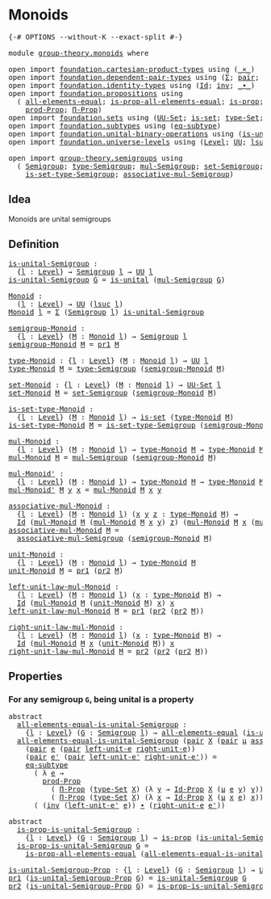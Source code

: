# Monoids

<pre class="Agda"><a id="20" class="Symbol">{-#</a> <a id="24" class="Keyword">OPTIONS</a> <a id="32" class="Pragma">--without-K</a> <a id="44" class="Pragma">--exact-split</a> <a id="58" class="Symbol">#-}</a>

<a id="63" class="Keyword">module</a> <a id="70" href="group-theory.monoids.html" class="Module">group-theory.monoids</a> <a id="91" class="Keyword">where</a>

<a id="98" class="Keyword">open</a> <a id="103" class="Keyword">import</a> <a id="110" href="foundation.cartesian-product-types.html" class="Module">foundation.cartesian-product-types</a> <a id="145" class="Keyword">using</a> <a id="151" class="Symbol">(</a><a id="152" href="foundation-core.cartesian-product-types.html#577" class="Function Operator">_×_</a><a id="155" class="Symbol">)</a>
<a id="157" class="Keyword">open</a> <a id="162" class="Keyword">import</a> <a id="169" href="foundation.dependent-pair-types.html" class="Module">foundation.dependent-pair-types</a> <a id="201" class="Keyword">using</a> <a id="207" class="Symbol">(</a><a id="208" href="foundation-core.dependent-pair-types.html#502" class="Record">Σ</a><a id="209" class="Symbol">;</a> <a id="211" href="foundation-core.dependent-pair-types.html#575" class="InductiveConstructor">pair</a><a id="215" class="Symbol">;</a> <a id="217" href="foundation-core.dependent-pair-types.html#592" class="Field">pr1</a><a id="220" class="Symbol">;</a> <a id="222" href="foundation-core.dependent-pair-types.html#604" class="Field">pr2</a><a id="225" class="Symbol">)</a>
<a id="227" class="Keyword">open</a> <a id="232" class="Keyword">import</a> <a id="239" href="foundation.identity-types.html" class="Module">foundation.identity-types</a> <a id="265" class="Keyword">using</a> <a id="271" class="Symbol">(</a><a id="272" href="foundation-core.identity-types.html#1754" class="Datatype">Id</a><a id="274" class="Symbol">;</a> <a id="276" href="foundation-core.identity-types.html#2716" class="Function">inv</a><a id="279" class="Symbol">;</a> <a id="281" href="foundation-core.identity-types.html#2412" class="Function Operator">_∙_</a><a id="284" class="Symbol">)</a>
<a id="286" class="Keyword">open</a> <a id="291" class="Keyword">import</a> <a id="298" href="foundation.propositions.html" class="Module">foundation.propositions</a> <a id="322" class="Keyword">using</a>
  <a id="330" class="Symbol">(</a> <a id="332" href="foundation-core.propositions.html#2193" class="Function">all-elements-equal</a><a id="350" class="Symbol">;</a> <a id="352" href="foundation-core.propositions.html#2392" class="Function">is-prop-all-elements-equal</a><a id="378" class="Symbol">;</a> <a id="380" href="foundation-core.propositions.html#1296" class="Function">is-prop</a><a id="387" class="Symbol">;</a> <a id="389" href="foundation-core.propositions.html#1380" class="Function">UU-Prop</a><a id="396" class="Symbol">;</a>
    <a id="402" href="foundation-core.propositions.html#5861" class="Function">prod-Prop</a><a id="411" class="Symbol">;</a> <a id="413" href="foundation-core.propositions.html#6681" class="Function">Π-Prop</a><a id="419" class="Symbol">)</a>
<a id="421" class="Keyword">open</a> <a id="426" class="Keyword">import</a> <a id="433" href="foundation.sets.html" class="Module">foundation.sets</a> <a id="449" class="Keyword">using</a> <a id="455" class="Symbol">(</a><a id="456" href="foundation-core.sets.html#1177" class="Function">UU-Set</a><a id="462" class="Symbol">;</a> <a id="464" href="foundation-core.sets.html#1100" class="Function">is-set</a><a id="470" class="Symbol">;</a> <a id="472" href="foundation-core.sets.html#1291" class="Function">type-Set</a><a id="480" class="Symbol">;</a> <a id="482" href="foundation-core.sets.html#1407" class="Function">Id-Prop</a><a id="489" class="Symbol">)</a>
<a id="491" class="Keyword">open</a> <a id="496" class="Keyword">import</a> <a id="503" href="foundation.subtypes.html" class="Module">foundation.subtypes</a> <a id="523" class="Keyword">using</a> <a id="529" class="Symbol">(</a><a id="530" href="foundation-core.subtypes.html#3371" class="Function">eq-subtype</a><a id="540" class="Symbol">)</a>
<a id="542" class="Keyword">open</a> <a id="547" class="Keyword">import</a> <a id="554" href="foundation.unital-binary-operations.html" class="Module">foundation.unital-binary-operations</a> <a id="590" class="Keyword">using</a> <a id="596" class="Symbol">(</a><a id="597" href="foundation.unital-binary-operations.html#1333" class="Function">is-unital</a><a id="606" class="Symbol">)</a>
<a id="608" class="Keyword">open</a> <a id="613" class="Keyword">import</a> <a id="620" href="foundation.universe-levels.html" class="Module">foundation.universe-levels</a> <a id="647" class="Keyword">using</a> <a id="653" class="Symbol">(</a><a id="654" href="Agda.Primitive.html#597" class="Postulate">Level</a><a id="659" class="Symbol">;</a> <a id="661" href="foundation-core.universe-levels.html#222" class="Primitive">UU</a><a id="663" class="Symbol">;</a> <a id="665" href="Agda.Primitive.html#780" class="Primitive">lsuc</a><a id="669" class="Symbol">)</a>

<a id="672" class="Keyword">open</a> <a id="677" class="Keyword">import</a> <a id="684" href="group-theory.semigroups.html" class="Module">group-theory.semigroups</a> <a id="708" class="Keyword">using</a>
  <a id="716" class="Symbol">(</a> <a id="718" href="group-theory.semigroups.html#737" class="Function">Semigroup</a><a id="727" class="Symbol">;</a> <a id="729" href="group-theory.semigroups.html#933" class="Function">type-Semigroup</a><a id="743" class="Symbol">;</a> <a id="745" href="group-theory.semigroups.html#1215" class="Function">mul-Semigroup</a><a id="758" class="Symbol">;</a> <a id="760" href="group-theory.semigroups.html#881" class="Function">set-Semigroup</a><a id="773" class="Symbol">;</a>
    <a id="779" href="group-theory.semigroups.html#1000" class="Function">is-set-type-Semigroup</a><a id="800" class="Symbol">;</a> <a id="802" href="group-theory.semigroups.html#1445" class="Function">associative-mul-Semigroup</a><a id="827" class="Symbol">)</a>
</pre>
## Idea

Monoids are unital semigroups

## Definition

<pre class="Agda"><a id="is-unital-Semigroup"></a><a id="897" href="group-theory.monoids.html#897" class="Function">is-unital-Semigroup</a> <a id="917" class="Symbol">:</a>
  <a id="921" class="Symbol">{</a><a id="922" href="group-theory.monoids.html#922" class="Bound">l</a> <a id="924" class="Symbol">:</a> <a id="926" href="Agda.Primitive.html#597" class="Postulate">Level</a><a id="931" class="Symbol">}</a> <a id="933" class="Symbol">→</a> <a id="935" href="group-theory.semigroups.html#737" class="Function">Semigroup</a> <a id="945" href="group-theory.monoids.html#922" class="Bound">l</a> <a id="947" class="Symbol">→</a> <a id="949" href="foundation-core.universe-levels.html#222" class="Primitive">UU</a> <a id="952" href="group-theory.monoids.html#922" class="Bound">l</a>
<a id="954" href="group-theory.monoids.html#897" class="Function">is-unital-Semigroup</a> <a id="974" href="group-theory.monoids.html#974" class="Bound">G</a> <a id="976" class="Symbol">=</a> <a id="978" href="foundation.unital-binary-operations.html#1333" class="Function">is-unital</a> <a id="988" class="Symbol">(</a><a id="989" href="group-theory.semigroups.html#1215" class="Function">mul-Semigroup</a> <a id="1003" href="group-theory.monoids.html#974" class="Bound">G</a><a id="1004" class="Symbol">)</a>

<a id="Monoid"></a><a id="1007" href="group-theory.monoids.html#1007" class="Function">Monoid</a> <a id="1014" class="Symbol">:</a>
  <a id="1018" class="Symbol">(</a><a id="1019" href="group-theory.monoids.html#1019" class="Bound">l</a> <a id="1021" class="Symbol">:</a> <a id="1023" href="Agda.Primitive.html#597" class="Postulate">Level</a><a id="1028" class="Symbol">)</a> <a id="1030" class="Symbol">→</a> <a id="1032" href="foundation-core.universe-levels.html#222" class="Primitive">UU</a> <a id="1035" class="Symbol">(</a><a id="1036" href="Agda.Primitive.html#780" class="Primitive">lsuc</a> <a id="1041" href="group-theory.monoids.html#1019" class="Bound">l</a><a id="1042" class="Symbol">)</a>
<a id="1044" href="group-theory.monoids.html#1007" class="Function">Monoid</a> <a id="1051" href="group-theory.monoids.html#1051" class="Bound">l</a> <a id="1053" class="Symbol">=</a> <a id="1055" href="foundation-core.dependent-pair-types.html#502" class="Record">Σ</a> <a id="1057" class="Symbol">(</a><a id="1058" href="group-theory.semigroups.html#737" class="Function">Semigroup</a> <a id="1068" href="group-theory.monoids.html#1051" class="Bound">l</a><a id="1069" class="Symbol">)</a> <a id="1071" href="group-theory.monoids.html#897" class="Function">is-unital-Semigroup</a>

<a id="semigroup-Monoid"></a><a id="1092" href="group-theory.monoids.html#1092" class="Function">semigroup-Monoid</a> <a id="1109" class="Symbol">:</a>
  <a id="1113" class="Symbol">{</a><a id="1114" href="group-theory.monoids.html#1114" class="Bound">l</a> <a id="1116" class="Symbol">:</a> <a id="1118" href="Agda.Primitive.html#597" class="Postulate">Level</a><a id="1123" class="Symbol">}</a> <a id="1125" class="Symbol">(</a><a id="1126" href="group-theory.monoids.html#1126" class="Bound">M</a> <a id="1128" class="Symbol">:</a> <a id="1130" href="group-theory.monoids.html#1007" class="Function">Monoid</a> <a id="1137" href="group-theory.monoids.html#1114" class="Bound">l</a><a id="1138" class="Symbol">)</a> <a id="1140" class="Symbol">→</a> <a id="1142" href="group-theory.semigroups.html#737" class="Function">Semigroup</a> <a id="1152" href="group-theory.monoids.html#1114" class="Bound">l</a>
<a id="1154" href="group-theory.monoids.html#1092" class="Function">semigroup-Monoid</a> <a id="1171" href="group-theory.monoids.html#1171" class="Bound">M</a> <a id="1173" class="Symbol">=</a> <a id="1175" href="foundation-core.dependent-pair-types.html#592" class="Field">pr1</a> <a id="1179" href="group-theory.monoids.html#1171" class="Bound">M</a>

<a id="type-Monoid"></a><a id="1182" href="group-theory.monoids.html#1182" class="Function">type-Monoid</a> <a id="1194" class="Symbol">:</a> <a id="1196" class="Symbol">{</a><a id="1197" href="group-theory.monoids.html#1197" class="Bound">l</a> <a id="1199" class="Symbol">:</a> <a id="1201" href="Agda.Primitive.html#597" class="Postulate">Level</a><a id="1206" class="Symbol">}</a> <a id="1208" class="Symbol">(</a><a id="1209" href="group-theory.monoids.html#1209" class="Bound">M</a> <a id="1211" class="Symbol">:</a> <a id="1213" href="group-theory.monoids.html#1007" class="Function">Monoid</a> <a id="1220" href="group-theory.monoids.html#1197" class="Bound">l</a><a id="1221" class="Symbol">)</a> <a id="1223" class="Symbol">→</a> <a id="1225" href="foundation-core.universe-levels.html#222" class="Primitive">UU</a> <a id="1228" href="group-theory.monoids.html#1197" class="Bound">l</a>
<a id="1230" href="group-theory.monoids.html#1182" class="Function">type-Monoid</a> <a id="1242" href="group-theory.monoids.html#1242" class="Bound">M</a> <a id="1244" class="Symbol">=</a> <a id="1246" href="group-theory.semigroups.html#933" class="Function">type-Semigroup</a> <a id="1261" class="Symbol">(</a><a id="1262" href="group-theory.monoids.html#1092" class="Function">semigroup-Monoid</a> <a id="1279" href="group-theory.monoids.html#1242" class="Bound">M</a><a id="1280" class="Symbol">)</a>

<a id="set-Monoid"></a><a id="1283" href="group-theory.monoids.html#1283" class="Function">set-Monoid</a> <a id="1294" class="Symbol">:</a> <a id="1296" class="Symbol">{</a><a id="1297" href="group-theory.monoids.html#1297" class="Bound">l</a> <a id="1299" class="Symbol">:</a> <a id="1301" href="Agda.Primitive.html#597" class="Postulate">Level</a><a id="1306" class="Symbol">}</a> <a id="1308" class="Symbol">(</a><a id="1309" href="group-theory.monoids.html#1309" class="Bound">M</a> <a id="1311" class="Symbol">:</a> <a id="1313" href="group-theory.monoids.html#1007" class="Function">Monoid</a> <a id="1320" href="group-theory.monoids.html#1297" class="Bound">l</a><a id="1321" class="Symbol">)</a> <a id="1323" class="Symbol">→</a> <a id="1325" href="foundation-core.sets.html#1177" class="Function">UU-Set</a> <a id="1332" href="group-theory.monoids.html#1297" class="Bound">l</a>
<a id="1334" href="group-theory.monoids.html#1283" class="Function">set-Monoid</a> <a id="1345" href="group-theory.monoids.html#1345" class="Bound">M</a> <a id="1347" class="Symbol">=</a> <a id="1349" href="group-theory.semigroups.html#881" class="Function">set-Semigroup</a> <a id="1363" class="Symbol">(</a><a id="1364" href="group-theory.monoids.html#1092" class="Function">semigroup-Monoid</a> <a id="1381" href="group-theory.monoids.html#1345" class="Bound">M</a><a id="1382" class="Symbol">)</a>

<a id="is-set-type-Monoid"></a><a id="1385" href="group-theory.monoids.html#1385" class="Function">is-set-type-Monoid</a> <a id="1404" class="Symbol">:</a>
  <a id="1408" class="Symbol">{</a><a id="1409" href="group-theory.monoids.html#1409" class="Bound">l</a> <a id="1411" class="Symbol">:</a> <a id="1413" href="Agda.Primitive.html#597" class="Postulate">Level</a><a id="1418" class="Symbol">}</a> <a id="1420" class="Symbol">(</a><a id="1421" href="group-theory.monoids.html#1421" class="Bound">M</a> <a id="1423" class="Symbol">:</a> <a id="1425" href="group-theory.monoids.html#1007" class="Function">Monoid</a> <a id="1432" href="group-theory.monoids.html#1409" class="Bound">l</a><a id="1433" class="Symbol">)</a> <a id="1435" class="Symbol">→</a> <a id="1437" href="foundation-core.sets.html#1100" class="Function">is-set</a> <a id="1444" class="Symbol">(</a><a id="1445" href="group-theory.monoids.html#1182" class="Function">type-Monoid</a> <a id="1457" href="group-theory.monoids.html#1421" class="Bound">M</a><a id="1458" class="Symbol">)</a>
<a id="1460" href="group-theory.monoids.html#1385" class="Function">is-set-type-Monoid</a> <a id="1479" href="group-theory.monoids.html#1479" class="Bound">M</a> <a id="1481" class="Symbol">=</a> <a id="1483" href="group-theory.semigroups.html#1000" class="Function">is-set-type-Semigroup</a> <a id="1505" class="Symbol">(</a><a id="1506" href="group-theory.monoids.html#1092" class="Function">semigroup-Monoid</a> <a id="1523" href="group-theory.monoids.html#1479" class="Bound">M</a><a id="1524" class="Symbol">)</a>

<a id="mul-Monoid"></a><a id="1527" href="group-theory.monoids.html#1527" class="Function">mul-Monoid</a> <a id="1538" class="Symbol">:</a>
  <a id="1542" class="Symbol">{</a><a id="1543" href="group-theory.monoids.html#1543" class="Bound">l</a> <a id="1545" class="Symbol">:</a> <a id="1547" href="Agda.Primitive.html#597" class="Postulate">Level</a><a id="1552" class="Symbol">}</a> <a id="1554" class="Symbol">(</a><a id="1555" href="group-theory.monoids.html#1555" class="Bound">M</a> <a id="1557" class="Symbol">:</a> <a id="1559" href="group-theory.monoids.html#1007" class="Function">Monoid</a> <a id="1566" href="group-theory.monoids.html#1543" class="Bound">l</a><a id="1567" class="Symbol">)</a> <a id="1569" class="Symbol">→</a> <a id="1571" href="group-theory.monoids.html#1182" class="Function">type-Monoid</a> <a id="1583" href="group-theory.monoids.html#1555" class="Bound">M</a> <a id="1585" class="Symbol">→</a> <a id="1587" href="group-theory.monoids.html#1182" class="Function">type-Monoid</a> <a id="1599" href="group-theory.monoids.html#1555" class="Bound">M</a> <a id="1601" class="Symbol">→</a> <a id="1603" href="group-theory.monoids.html#1182" class="Function">type-Monoid</a> <a id="1615" href="group-theory.monoids.html#1555" class="Bound">M</a>
<a id="1617" href="group-theory.monoids.html#1527" class="Function">mul-Monoid</a> <a id="1628" href="group-theory.monoids.html#1628" class="Bound">M</a> <a id="1630" class="Symbol">=</a> <a id="1632" href="group-theory.semigroups.html#1215" class="Function">mul-Semigroup</a> <a id="1646" class="Symbol">(</a><a id="1647" href="group-theory.monoids.html#1092" class="Function">semigroup-Monoid</a> <a id="1664" href="group-theory.monoids.html#1628" class="Bound">M</a><a id="1665" class="Symbol">)</a>

<a id="mul-Monoid&#39;"></a><a id="1668" href="group-theory.monoids.html#1668" class="Function">mul-Monoid&#39;</a> <a id="1680" class="Symbol">:</a>
  <a id="1684" class="Symbol">{</a><a id="1685" href="group-theory.monoids.html#1685" class="Bound">l</a> <a id="1687" class="Symbol">:</a> <a id="1689" href="Agda.Primitive.html#597" class="Postulate">Level</a><a id="1694" class="Symbol">}</a> <a id="1696" class="Symbol">(</a><a id="1697" href="group-theory.monoids.html#1697" class="Bound">M</a> <a id="1699" class="Symbol">:</a> <a id="1701" href="group-theory.monoids.html#1007" class="Function">Monoid</a> <a id="1708" href="group-theory.monoids.html#1685" class="Bound">l</a><a id="1709" class="Symbol">)</a> <a id="1711" class="Symbol">→</a> <a id="1713" href="group-theory.monoids.html#1182" class="Function">type-Monoid</a> <a id="1725" href="group-theory.monoids.html#1697" class="Bound">M</a> <a id="1727" class="Symbol">→</a> <a id="1729" href="group-theory.monoids.html#1182" class="Function">type-Monoid</a> <a id="1741" href="group-theory.monoids.html#1697" class="Bound">M</a> <a id="1743" class="Symbol">→</a> <a id="1745" href="group-theory.monoids.html#1182" class="Function">type-Monoid</a> <a id="1757" href="group-theory.monoids.html#1697" class="Bound">M</a>
<a id="1759" href="group-theory.monoids.html#1668" class="Function">mul-Monoid&#39;</a> <a id="1771" href="group-theory.monoids.html#1771" class="Bound">M</a> <a id="1773" href="group-theory.monoids.html#1773" class="Bound">y</a> <a id="1775" href="group-theory.monoids.html#1775" class="Bound">x</a> <a id="1777" class="Symbol">=</a> <a id="1779" href="group-theory.monoids.html#1527" class="Function">mul-Monoid</a> <a id="1790" href="group-theory.monoids.html#1771" class="Bound">M</a> <a id="1792" href="group-theory.monoids.html#1775" class="Bound">x</a> <a id="1794" href="group-theory.monoids.html#1773" class="Bound">y</a>

<a id="associative-mul-Monoid"></a><a id="1797" href="group-theory.monoids.html#1797" class="Function">associative-mul-Monoid</a> <a id="1820" class="Symbol">:</a>
  <a id="1824" class="Symbol">{</a><a id="1825" href="group-theory.monoids.html#1825" class="Bound">l</a> <a id="1827" class="Symbol">:</a> <a id="1829" href="Agda.Primitive.html#597" class="Postulate">Level</a><a id="1834" class="Symbol">}</a> <a id="1836" class="Symbol">(</a><a id="1837" href="group-theory.monoids.html#1837" class="Bound">M</a> <a id="1839" class="Symbol">:</a> <a id="1841" href="group-theory.monoids.html#1007" class="Function">Monoid</a> <a id="1848" href="group-theory.monoids.html#1825" class="Bound">l</a><a id="1849" class="Symbol">)</a> <a id="1851" class="Symbol">(</a><a id="1852" href="group-theory.monoids.html#1852" class="Bound">x</a> <a id="1854" href="group-theory.monoids.html#1854" class="Bound">y</a> <a id="1856" href="group-theory.monoids.html#1856" class="Bound">z</a> <a id="1858" class="Symbol">:</a> <a id="1860" href="group-theory.monoids.html#1182" class="Function">type-Monoid</a> <a id="1872" href="group-theory.monoids.html#1837" class="Bound">M</a><a id="1873" class="Symbol">)</a> <a id="1875" class="Symbol">→</a>
  <a id="1879" href="foundation-core.identity-types.html#1754" class="Datatype">Id</a> <a id="1882" class="Symbol">(</a><a id="1883" href="group-theory.monoids.html#1527" class="Function">mul-Monoid</a> <a id="1894" href="group-theory.monoids.html#1837" class="Bound">M</a> <a id="1896" class="Symbol">(</a><a id="1897" href="group-theory.monoids.html#1527" class="Function">mul-Monoid</a> <a id="1908" href="group-theory.monoids.html#1837" class="Bound">M</a> <a id="1910" href="group-theory.monoids.html#1852" class="Bound">x</a> <a id="1912" href="group-theory.monoids.html#1854" class="Bound">y</a><a id="1913" class="Symbol">)</a> <a id="1915" href="group-theory.monoids.html#1856" class="Bound">z</a><a id="1916" class="Symbol">)</a> <a id="1918" class="Symbol">(</a><a id="1919" href="group-theory.monoids.html#1527" class="Function">mul-Monoid</a> <a id="1930" href="group-theory.monoids.html#1837" class="Bound">M</a> <a id="1932" href="group-theory.monoids.html#1852" class="Bound">x</a> <a id="1934" class="Symbol">(</a><a id="1935" href="group-theory.monoids.html#1527" class="Function">mul-Monoid</a> <a id="1946" href="group-theory.monoids.html#1837" class="Bound">M</a> <a id="1948" href="group-theory.monoids.html#1854" class="Bound">y</a> <a id="1950" href="group-theory.monoids.html#1856" class="Bound">z</a><a id="1951" class="Symbol">))</a>
<a id="1954" href="group-theory.monoids.html#1797" class="Function">associative-mul-Monoid</a> <a id="1977" href="group-theory.monoids.html#1977" class="Bound">M</a> <a id="1979" class="Symbol">=</a>
  <a id="1983" href="group-theory.semigroups.html#1445" class="Function">associative-mul-Semigroup</a> <a id="2009" class="Symbol">(</a><a id="2010" href="group-theory.monoids.html#1092" class="Function">semigroup-Monoid</a> <a id="2027" href="group-theory.monoids.html#1977" class="Bound">M</a><a id="2028" class="Symbol">)</a>

<a id="unit-Monoid"></a><a id="2031" href="group-theory.monoids.html#2031" class="Function">unit-Monoid</a> <a id="2043" class="Symbol">:</a>
  <a id="2047" class="Symbol">{</a><a id="2048" href="group-theory.monoids.html#2048" class="Bound">l</a> <a id="2050" class="Symbol">:</a> <a id="2052" href="Agda.Primitive.html#597" class="Postulate">Level</a><a id="2057" class="Symbol">}</a> <a id="2059" class="Symbol">(</a><a id="2060" href="group-theory.monoids.html#2060" class="Bound">M</a> <a id="2062" class="Symbol">:</a> <a id="2064" href="group-theory.monoids.html#1007" class="Function">Monoid</a> <a id="2071" href="group-theory.monoids.html#2048" class="Bound">l</a><a id="2072" class="Symbol">)</a> <a id="2074" class="Symbol">→</a> <a id="2076" href="group-theory.monoids.html#1182" class="Function">type-Monoid</a> <a id="2088" href="group-theory.monoids.html#2060" class="Bound">M</a>
<a id="2090" href="group-theory.monoids.html#2031" class="Function">unit-Monoid</a> <a id="2102" href="group-theory.monoids.html#2102" class="Bound">M</a> <a id="2104" class="Symbol">=</a> <a id="2106" href="foundation-core.dependent-pair-types.html#592" class="Field">pr1</a> <a id="2110" class="Symbol">(</a><a id="2111" href="foundation-core.dependent-pair-types.html#604" class="Field">pr2</a> <a id="2115" href="group-theory.monoids.html#2102" class="Bound">M</a><a id="2116" class="Symbol">)</a>

<a id="left-unit-law-mul-Monoid"></a><a id="2119" href="group-theory.monoids.html#2119" class="Function">left-unit-law-mul-Monoid</a> <a id="2144" class="Symbol">:</a>
  <a id="2148" class="Symbol">{</a><a id="2149" href="group-theory.monoids.html#2149" class="Bound">l</a> <a id="2151" class="Symbol">:</a> <a id="2153" href="Agda.Primitive.html#597" class="Postulate">Level</a><a id="2158" class="Symbol">}</a> <a id="2160" class="Symbol">(</a><a id="2161" href="group-theory.monoids.html#2161" class="Bound">M</a> <a id="2163" class="Symbol">:</a> <a id="2165" href="group-theory.monoids.html#1007" class="Function">Monoid</a> <a id="2172" href="group-theory.monoids.html#2149" class="Bound">l</a><a id="2173" class="Symbol">)</a> <a id="2175" class="Symbol">(</a><a id="2176" href="group-theory.monoids.html#2176" class="Bound">x</a> <a id="2178" class="Symbol">:</a> <a id="2180" href="group-theory.monoids.html#1182" class="Function">type-Monoid</a> <a id="2192" href="group-theory.monoids.html#2161" class="Bound">M</a><a id="2193" class="Symbol">)</a> <a id="2195" class="Symbol">→</a>
  <a id="2199" href="foundation-core.identity-types.html#1754" class="Datatype">Id</a> <a id="2202" class="Symbol">(</a><a id="2203" href="group-theory.monoids.html#1527" class="Function">mul-Monoid</a> <a id="2214" href="group-theory.monoids.html#2161" class="Bound">M</a> <a id="2216" class="Symbol">(</a><a id="2217" href="group-theory.monoids.html#2031" class="Function">unit-Monoid</a> <a id="2229" href="group-theory.monoids.html#2161" class="Bound">M</a><a id="2230" class="Symbol">)</a> <a id="2232" href="group-theory.monoids.html#2176" class="Bound">x</a><a id="2233" class="Symbol">)</a> <a id="2235" href="group-theory.monoids.html#2176" class="Bound">x</a>
<a id="2237" href="group-theory.monoids.html#2119" class="Function">left-unit-law-mul-Monoid</a> <a id="2262" href="group-theory.monoids.html#2262" class="Bound">M</a> <a id="2264" class="Symbol">=</a> <a id="2266" href="foundation-core.dependent-pair-types.html#592" class="Field">pr1</a> <a id="2270" class="Symbol">(</a><a id="2271" href="foundation-core.dependent-pair-types.html#604" class="Field">pr2</a> <a id="2275" class="Symbol">(</a><a id="2276" href="foundation-core.dependent-pair-types.html#604" class="Field">pr2</a> <a id="2280" href="group-theory.monoids.html#2262" class="Bound">M</a><a id="2281" class="Symbol">))</a>

<a id="right-unit-law-mul-Monoid"></a><a id="2285" href="group-theory.monoids.html#2285" class="Function">right-unit-law-mul-Monoid</a> <a id="2311" class="Symbol">:</a>
  <a id="2315" class="Symbol">{</a><a id="2316" href="group-theory.monoids.html#2316" class="Bound">l</a> <a id="2318" class="Symbol">:</a> <a id="2320" href="Agda.Primitive.html#597" class="Postulate">Level</a><a id="2325" class="Symbol">}</a> <a id="2327" class="Symbol">(</a><a id="2328" href="group-theory.monoids.html#2328" class="Bound">M</a> <a id="2330" class="Symbol">:</a> <a id="2332" href="group-theory.monoids.html#1007" class="Function">Monoid</a> <a id="2339" href="group-theory.monoids.html#2316" class="Bound">l</a><a id="2340" class="Symbol">)</a> <a id="2342" class="Symbol">(</a><a id="2343" href="group-theory.monoids.html#2343" class="Bound">x</a> <a id="2345" class="Symbol">:</a> <a id="2347" href="group-theory.monoids.html#1182" class="Function">type-Monoid</a> <a id="2359" href="group-theory.monoids.html#2328" class="Bound">M</a><a id="2360" class="Symbol">)</a> <a id="2362" class="Symbol">→</a>
  <a id="2366" href="foundation-core.identity-types.html#1754" class="Datatype">Id</a> <a id="2369" class="Symbol">(</a><a id="2370" href="group-theory.monoids.html#1527" class="Function">mul-Monoid</a> <a id="2381" href="group-theory.monoids.html#2328" class="Bound">M</a> <a id="2383" href="group-theory.monoids.html#2343" class="Bound">x</a> <a id="2385" class="Symbol">(</a><a id="2386" href="group-theory.monoids.html#2031" class="Function">unit-Monoid</a> <a id="2398" href="group-theory.monoids.html#2328" class="Bound">M</a><a id="2399" class="Symbol">))</a> <a id="2402" href="group-theory.monoids.html#2343" class="Bound">x</a>
<a id="2404" href="group-theory.monoids.html#2285" class="Function">right-unit-law-mul-Monoid</a> <a id="2430" href="group-theory.monoids.html#2430" class="Bound">M</a> <a id="2432" class="Symbol">=</a> <a id="2434" href="foundation-core.dependent-pair-types.html#604" class="Field">pr2</a> <a id="2438" class="Symbol">(</a><a id="2439" href="foundation-core.dependent-pair-types.html#604" class="Field">pr2</a> <a id="2443" class="Symbol">(</a><a id="2444" href="foundation-core.dependent-pair-types.html#604" class="Field">pr2</a> <a id="2448" href="group-theory.monoids.html#2430" class="Bound">M</a><a id="2449" class="Symbol">))</a>
</pre>
## Properties

### For any semigroup `G`, being unital is a property

<pre class="Agda"><a id="2535" class="Keyword">abstract</a>
  <a id="all-elements-equal-is-unital-Semigroup"></a><a id="2546" href="group-theory.monoids.html#2546" class="Function">all-elements-equal-is-unital-Semigroup</a> <a id="2585" class="Symbol">:</a>
    <a id="2591" class="Symbol">{</a><a id="2592" href="group-theory.monoids.html#2592" class="Bound">l</a> <a id="2594" class="Symbol">:</a> <a id="2596" href="Agda.Primitive.html#597" class="Postulate">Level</a><a id="2601" class="Symbol">}</a> <a id="2603" class="Symbol">(</a><a id="2604" href="group-theory.monoids.html#2604" class="Bound">G</a> <a id="2606" class="Symbol">:</a> <a id="2608" href="group-theory.semigroups.html#737" class="Function">Semigroup</a> <a id="2618" href="group-theory.monoids.html#2592" class="Bound">l</a><a id="2619" class="Symbol">)</a> <a id="2621" class="Symbol">→</a> <a id="2623" href="foundation-core.propositions.html#2193" class="Function">all-elements-equal</a> <a id="2642" class="Symbol">(</a><a id="2643" href="group-theory.monoids.html#897" class="Function">is-unital-Semigroup</a> <a id="2663" href="group-theory.monoids.html#2604" class="Bound">G</a><a id="2664" class="Symbol">)</a>
  <a id="2668" href="group-theory.monoids.html#2546" class="Function">all-elements-equal-is-unital-Semigroup</a> <a id="2707" class="Symbol">(</a><a id="2708" href="foundation-core.dependent-pair-types.html#575" class="InductiveConstructor">pair</a> <a id="2713" href="group-theory.monoids.html#2713" class="Bound">X</a> <a id="2715" class="Symbol">(</a><a id="2716" href="foundation-core.dependent-pair-types.html#575" class="InductiveConstructor">pair</a> <a id="2721" href="group-theory.monoids.html#2721" class="Bound">μ</a> <a id="2723" href="group-theory.monoids.html#2723" class="Bound">assoc-μ</a><a id="2730" class="Symbol">))</a>
    <a id="2737" class="Symbol">(</a><a id="2738" href="foundation-core.dependent-pair-types.html#575" class="InductiveConstructor">pair</a> <a id="2743" href="group-theory.monoids.html#2743" class="Bound">e</a> <a id="2745" class="Symbol">(</a><a id="2746" href="foundation-core.dependent-pair-types.html#575" class="InductiveConstructor">pair</a> <a id="2751" href="group-theory.monoids.html#2751" class="Bound">left-unit-e</a> <a id="2763" href="group-theory.monoids.html#2763" class="Bound">right-unit-e</a><a id="2775" class="Symbol">))</a>
    <a id="2782" class="Symbol">(</a><a id="2783" href="foundation-core.dependent-pair-types.html#575" class="InductiveConstructor">pair</a> <a id="2788" href="group-theory.monoids.html#2788" class="Bound">e&#39;</a> <a id="2791" class="Symbol">(</a><a id="2792" href="foundation-core.dependent-pair-types.html#575" class="InductiveConstructor">pair</a> <a id="2797" href="group-theory.monoids.html#2797" class="Bound">left-unit-e&#39;</a> <a id="2810" href="group-theory.monoids.html#2810" class="Bound">right-unit-e&#39;</a><a id="2823" class="Symbol">))</a> <a id="2826" class="Symbol">=</a>
    <a id="2832" href="foundation-core.subtypes.html#3371" class="Function">eq-subtype</a>
      <a id="2849" class="Symbol">(</a> <a id="2851" class="Symbol">λ</a> <a id="2853" href="group-theory.monoids.html#2853" class="Bound">e</a> <a id="2855" class="Symbol">→</a>
        <a id="2865" href="foundation-core.propositions.html#5861" class="Function">prod-Prop</a>
          <a id="2885" class="Symbol">(</a> <a id="2887" href="foundation-core.propositions.html#6681" class="Function">Π-Prop</a> <a id="2894" class="Symbol">(</a><a id="2895" href="foundation-core.sets.html#1291" class="Function">type-Set</a> <a id="2904" href="group-theory.monoids.html#2713" class="Bound">X</a><a id="2905" class="Symbol">)</a> <a id="2907" class="Symbol">(λ</a> <a id="2910" href="group-theory.monoids.html#2910" class="Bound">y</a> <a id="2912" class="Symbol">→</a> <a id="2914" href="foundation-core.sets.html#1407" class="Function">Id-Prop</a> <a id="2922" href="group-theory.monoids.html#2713" class="Bound">X</a> <a id="2924" class="Symbol">(</a><a id="2925" href="group-theory.monoids.html#2721" class="Bound">μ</a> <a id="2927" href="group-theory.monoids.html#2853" class="Bound">e</a> <a id="2929" href="group-theory.monoids.html#2910" class="Bound">y</a><a id="2930" class="Symbol">)</a> <a id="2932" href="group-theory.monoids.html#2910" class="Bound">y</a><a id="2933" class="Symbol">))</a>
          <a id="2946" class="Symbol">(</a> <a id="2948" href="foundation-core.propositions.html#6681" class="Function">Π-Prop</a> <a id="2955" class="Symbol">(</a><a id="2956" href="foundation-core.sets.html#1291" class="Function">type-Set</a> <a id="2965" href="group-theory.monoids.html#2713" class="Bound">X</a><a id="2966" class="Symbol">)</a> <a id="2968" class="Symbol">(λ</a> <a id="2971" href="group-theory.monoids.html#2971" class="Bound">x</a> <a id="2973" class="Symbol">→</a> <a id="2975" href="foundation-core.sets.html#1407" class="Function">Id-Prop</a> <a id="2983" href="group-theory.monoids.html#2713" class="Bound">X</a> <a id="2985" class="Symbol">(</a><a id="2986" href="group-theory.monoids.html#2721" class="Bound">μ</a> <a id="2988" href="group-theory.monoids.html#2971" class="Bound">x</a> <a id="2990" href="group-theory.monoids.html#2853" class="Bound">e</a><a id="2991" class="Symbol">)</a> <a id="2993" href="group-theory.monoids.html#2971" class="Bound">x</a><a id="2994" class="Symbol">)))</a>
      <a id="3004" class="Symbol">(</a> <a id="3006" class="Symbol">(</a><a id="3007" href="foundation-core.identity-types.html#2716" class="Function">inv</a> <a id="3011" class="Symbol">(</a><a id="3012" href="group-theory.monoids.html#2797" class="Bound">left-unit-e&#39;</a> <a id="3025" href="group-theory.monoids.html#2743" class="Bound">e</a><a id="3026" class="Symbol">))</a> <a id="3029" href="foundation-core.identity-types.html#2412" class="Function Operator">∙</a> <a id="3031" class="Symbol">(</a><a id="3032" href="group-theory.monoids.html#2763" class="Bound">right-unit-e</a> <a id="3045" href="group-theory.monoids.html#2788" class="Bound">e&#39;</a><a id="3047" class="Symbol">))</a>

<a id="3051" class="Keyword">abstract</a>
  <a id="is-prop-is-unital-Semigroup"></a><a id="3062" href="group-theory.monoids.html#3062" class="Function">is-prop-is-unital-Semigroup</a> <a id="3090" class="Symbol">:</a>
    <a id="3096" class="Symbol">{</a><a id="3097" href="group-theory.monoids.html#3097" class="Bound">l</a> <a id="3099" class="Symbol">:</a> <a id="3101" href="Agda.Primitive.html#597" class="Postulate">Level</a><a id="3106" class="Symbol">}</a> <a id="3108" class="Symbol">(</a><a id="3109" href="group-theory.monoids.html#3109" class="Bound">G</a> <a id="3111" class="Symbol">:</a> <a id="3113" href="group-theory.semigroups.html#737" class="Function">Semigroup</a> <a id="3123" href="group-theory.monoids.html#3097" class="Bound">l</a><a id="3124" class="Symbol">)</a> <a id="3126" class="Symbol">→</a> <a id="3128" href="foundation-core.propositions.html#1296" class="Function">is-prop</a> <a id="3136" class="Symbol">(</a><a id="3137" href="group-theory.monoids.html#897" class="Function">is-unital-Semigroup</a> <a id="3157" href="group-theory.monoids.html#3109" class="Bound">G</a><a id="3158" class="Symbol">)</a>
  <a id="3162" href="group-theory.monoids.html#3062" class="Function">is-prop-is-unital-Semigroup</a> <a id="3190" href="group-theory.monoids.html#3190" class="Bound">G</a> <a id="3192" class="Symbol">=</a>
    <a id="3198" href="foundation-core.propositions.html#2392" class="Function">is-prop-all-elements-equal</a> <a id="3225" class="Symbol">(</a><a id="3226" href="group-theory.monoids.html#2546" class="Function">all-elements-equal-is-unital-Semigroup</a> <a id="3265" href="group-theory.monoids.html#3190" class="Bound">G</a><a id="3266" class="Symbol">)</a>

<a id="is-unital-Semigroup-Prop"></a><a id="3269" href="group-theory.monoids.html#3269" class="Function">is-unital-Semigroup-Prop</a> <a id="3294" class="Symbol">:</a> <a id="3296" class="Symbol">{</a><a id="3297" href="group-theory.monoids.html#3297" class="Bound">l</a> <a id="3299" class="Symbol">:</a> <a id="3301" href="Agda.Primitive.html#597" class="Postulate">Level</a><a id="3306" class="Symbol">}</a> <a id="3308" class="Symbol">(</a><a id="3309" href="group-theory.monoids.html#3309" class="Bound">G</a> <a id="3311" class="Symbol">:</a> <a id="3313" href="group-theory.semigroups.html#737" class="Function">Semigroup</a> <a id="3323" href="group-theory.monoids.html#3297" class="Bound">l</a><a id="3324" class="Symbol">)</a> <a id="3326" class="Symbol">→</a> <a id="3328" href="foundation-core.propositions.html#1380" class="Function">UU-Prop</a> <a id="3336" href="group-theory.monoids.html#3297" class="Bound">l</a>
<a id="3338" href="foundation-core.dependent-pair-types.html#592" class="Field">pr1</a> <a id="3342" class="Symbol">(</a><a id="3343" href="group-theory.monoids.html#3269" class="Function">is-unital-Semigroup-Prop</a> <a id="3368" href="group-theory.monoids.html#3368" class="Bound">G</a><a id="3369" class="Symbol">)</a> <a id="3371" class="Symbol">=</a> <a id="3373" href="group-theory.monoids.html#897" class="Function">is-unital-Semigroup</a> <a id="3393" href="group-theory.monoids.html#3368" class="Bound">G</a>
<a id="3395" href="foundation-core.dependent-pair-types.html#604" class="Field">pr2</a> <a id="3399" class="Symbol">(</a><a id="3400" href="group-theory.monoids.html#3269" class="Function">is-unital-Semigroup-Prop</a> <a id="3425" href="group-theory.monoids.html#3425" class="Bound">G</a><a id="3426" class="Symbol">)</a> <a id="3428" class="Symbol">=</a> <a id="3430" href="group-theory.monoids.html#3062" class="Function">is-prop-is-unital-Semigroup</a> <a id="3458" href="group-theory.monoids.html#3425" class="Bound">G</a>
</pre>